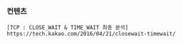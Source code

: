 ### 컨텐츠
    [TCP : CLOSE_WAIT & TIME_WAIT 최종 분석] 
    https://tech.kakao.com/2016/04/21/closewait-timewait/